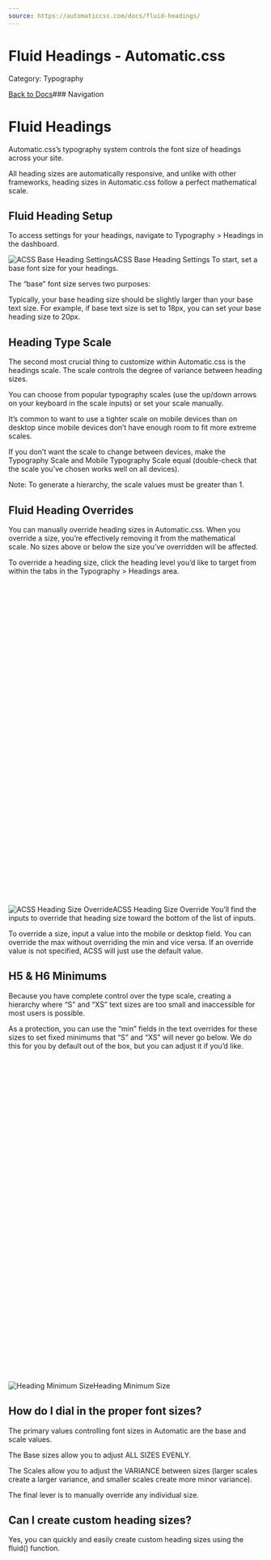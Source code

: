 ```yaml
---
source: https://automaticcss.com/docs/fluid-headings/
---
```


# Fluid Headings - Automatic.css

Category: Typography

[Back to Docs](https://automaticcss.com/docs)### Navigation

# Fluid Headings

Automatic.css’s typography system controls the font size of headings across your site.

All heading sizes are automatically responsive, and unlike with other frameworks, heading sizes in Automatic.css follow a perfect mathematical scale.

## Fluid Heading Setup

To access settings for your headings, navigate to Typography > Headings in the dashboard.

![ACSS Base Heading Settings](https://automaticcss.com/wp-content/uploads/fluid-heading-setup-1024x671.png)ACSS Base Heading Settings
To start, set a base font size for your headings.

The “base” font size serves two purposes:

Typically, your base heading size should be slightly larger than your base text size. For example, if base text size is set to 18px, you can set your base heading size to 20px.

## Heading Type Scale

The second most crucial thing to customize within Automatic.css is the headings scale. The scale controls the degree of variance between heading sizes.

You can choose from popular typography scales (use the up/down arrows on your keyboard in the scale inputs) or set your scale manually.

It’s common to want to use a tighter scale on mobile devices than on desktop since mobile devices don’t have enough room to fit more extreme scales.

If you don’t want the scale to change between devices, make the Typography Scale and Mobile Typography Scale equal (double-check that the scale you’ve chosen works well on all devices).

Note: To generate a hierarchy, the scale values must be greater than 1.

## Fluid Heading Overrides

You can manually override heading sizes in Automatic.css. When you override a size, you’re effectively removing it from the mathematical scale. No sizes above or below the size you’ve overridden will be affected.

To override a heading size, click the heading level you’d like to target from within the tabs in the Typography > Headings area.

![ACSS Heading Size Override](data:image/svg+xml,%3Csvg%20xmlns='http://www.w3.org/2000/svg'%20width='809'%20height='1024'%20viewBox='0%200%20809%201024'%3E%3C/svg%3E)![ACSS Heading Size Override](https://automaticcss.com/wp-content/uploads/acss-heading-size-override-809x1024.png)ACSS Heading Size Override
You’ll find the inputs to override that heading size toward the bottom of the list of inputs.

To override a size, input a value into the mobile or desktop field. You can override the max without overriding the min and vice versa. If an override value is not specified, ACSS will just use the default value.

## H5 & H6 Minimums

Because you have complete control over the type scale, creating a hierarchy where “S” and “XS” text sizes are too small and inaccessible for most users is possible.

As a protection, you can use the “min” fields in the text overrides for these sizes to set fixed minimums that “S” and “XS” will never go below. We do this for you by default out of the box, but you can adjust it if you’d like.

![Heading Minimum Size](data:image/svg+xml,%3Csvg%20xmlns='http://www.w3.org/2000/svg'%20width='805'%20height='1024'%20viewBox='0%200%20805%201024'%3E%3C/svg%3E)![Heading Minimum Size](https://automaticcss.com/wp-content/uploads/heading-minimum-size-805x1024.png)Heading Minimum Size
## How do I dial in the proper font sizes?

The primary values controlling font sizes in Automatic are the base and scale values.

The Base sizes allow you to adjust ALL SIZES EVENLY.

The Scales allow you to adjust the VARIANCE between sizes (larger scales create a larger variance, and smaller scales create more minor variance).

The final lever is to manually override any individual size.

## Can I create custom heading sizes?

Yes, you can quickly and easily create custom heading sizes using the fluid() function.

